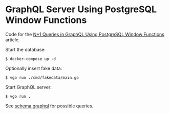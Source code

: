 # GraphQL Server Using PostgreSQL Window Functions

Code for the [N+1 Queries in GraphQL Using PostgreSQL Window Functions](https://outcrawl.com/graphql-postgresql-window-functions) article.

Start the database:

```
$ docker-compose up -d
```

Optionally insert fake data:

```
$ vgo run ./cmd/fakedata/main.go
```

Start GraphQL server:

```
$ vgo run .
```

See [schema.graphql](./graphql/schema.graphql) for possible queries.
